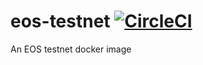 # eos-testnet [![CircleCI](https://circleci.com/gh/common-theory/eos-testnet.svg?style=svg)](https://circleci.com/gh/common-theory/eos-testnet)
An EOS testnet docker image
